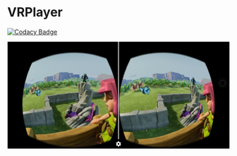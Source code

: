 # VRPlayer

[![Codacy Badge](https://api.codacy.com/project/badge/Grade/e3ea02474ccb4898b5f27e8d6f1b4020)](https://www.codacy.com/app/Sogrey/VRPlayer?utm_source=github.com&amp;utm_medium=referral&amp;utm_content=Sogrey/VRPlayer&amp;utm_campaign=Badge_Grade)

![VRPlayer](https://github.com/Sogrey/VRPlayer/blob/master/device-2017-02-23-130606.png)
